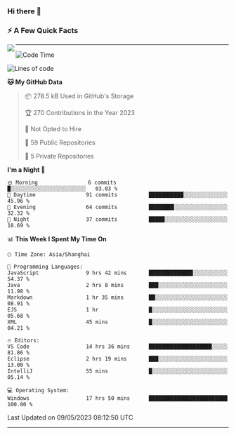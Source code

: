 ### Hi there 👋

<!--
**imnxg/imnxg** is a ✨ _special_ ✨ repository because its `README.md` (this file) appears on your GitHub profile.

Here are some ideas to get you started:

- 🔭 I’m currently working on ...
- 🌱 I’m currently learning ...
- 👯 I’m looking to collaborate on ...
- 🤔 I’m looking for help with ...
- 💬 Ask me about ...
- 📫 How to reach me: ...
- 😄 Pronouns: ...
- ⚡ Fun fact: ...
-->

### ⚡️ A Few Quick Facts

<img align="left" src="https://github-readme-stats-i.vercel.app/api?username=imnxg&show_icons=true&icon_color=1573B3&hide_title=true&text_color=718096&bg_color=00000000&hide_border=true"/>

<!-- <ul>
    <li> 🌱 I’m currently learning Go、Docker、Kubernetes.</li>
    <li> 👯 I’m looking to collaborate on anything open source.</li>
    <li> 📝 I regulary write articles on <a href="https://dmego.cn">https://dmego.cn</a>.</li>
    <li> ⚡ Fun fact: I ❤️ 😻.</li>
</ul> -->

---
<!--START_SECTION:waka-->
![Code Time](http://img.shields.io/badge/Code%20Time-39%20hrs%2032%20mins-blue)

![Lines of code](https://img.shields.io/badge/From%20Hello%20World%20I%27ve%20Written-241.0%20thousand%20lines%20of%20code-blue)

**🐱 My GitHub Data** 

> 📦 278.5 kB Used in GitHub's Storage 
 > 
> 🏆 270 Contributions in the Year 2023
 > 
> 🚫 Not Opted to Hire
 > 
> 📜 59 Public Repositories 
 > 
> 🔑 5 Private Repositories 
 > 
**I'm a Night 🦉** 

```text
🌞 Morning                6 commits           █░░░░░░░░░░░░░░░░░░░░░░░░   03.03 % 
🌆 Daytime                91 commits          ███████████░░░░░░░░░░░░░░   45.96 % 
🌃 Evening                64 commits          ████████░░░░░░░░░░░░░░░░░   32.32 % 
🌙 Night                  37 commits          █████░░░░░░░░░░░░░░░░░░░░   18.69 % 
```


📊 **This Week I Spent My Time On** 

```text
🕑︎ Time Zone: Asia/Shanghai

💬 Programming Languages: 
JavaScript               9 hrs 42 mins       ██████████████░░░░░░░░░░░   54.37 % 
Java                     2 hrs 8 mins        ███░░░░░░░░░░░░░░░░░░░░░░   11.98 % 
Markdown                 1 hr 35 mins        ██░░░░░░░░░░░░░░░░░░░░░░░   08.91 % 
EJS                      1 hr                █░░░░░░░░░░░░░░░░░░░░░░░░   05.68 % 
XML                      45 mins             █░░░░░░░░░░░░░░░░░░░░░░░░   04.21 % 

🔥 Editors: 
VS Code                  14 hrs 36 mins      ████████████████████░░░░░   81.86 % 
Eclipse                  2 hrs 19 mins       ███░░░░░░░░░░░░░░░░░░░░░░   13.00 % 
IntelliJ                 55 mins             █░░░░░░░░░░░░░░░░░░░░░░░░   05.14 % 

💻 Operating System: 
Windows                  17 hrs 50 mins      █████████████████████████   100.00 % 
```


 Last Updated on 09/05/2023 08:12:50 UTC
<!--END_SECTION:waka-->

---
<!--
<table>
<tr>
<td valign="top" width="50%">    -->
<!-- waka-box start -->
<!--
#### <a href="https://gist.github.com/01acb8c86000072f1e040b2a7757e8e5" target="_blank">📊 Weekly development breakdown</a>
```text
Go              🕓 32h17m ████████████████████▎░ 92.2%
XML             🕓 1h8m   ▋░░░░░░░░░░░░░░░░░░░░░  3.2%
Other           🕓 52m    ▌░░░░░░░░░░░░░░░░░░░░░  2.5%
PHP             🕓 23m    ▏░░░░░░░░░░░░░░░░░░░░░  1.1%
CSV             🕓 7m     ░░░░░░░░░░░░░░░░░░░░░░  0.4%
```
  -->

<!-- Powered by https://github.com/YouEclipse/waka-box-go . -->
<!-- waka-box end -->

<!-- [powered by waka-box-go](https://github.com/YouEclipse/waka-box-go) -->
<!--
</td>
<td valign="top" width="50%">
    -->

